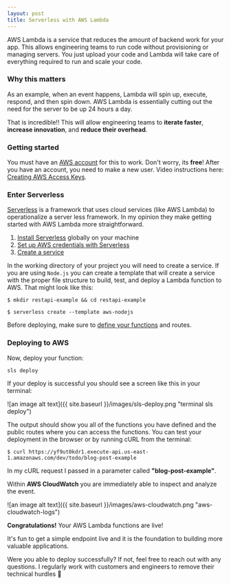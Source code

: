 ```yaml
---
layout: post
title: Serverless with AWS Lambda
---
```



AWS Lambda is a service that reduces the amount of backend work for your app. This allows engineering teams to run code without provisioning or managing servers. You just upload your code and Lambda will take care of everything required to run and scale your code.

### Why this matters

As an example, when an event happens, Lambda will spin up, execute, respond, and then spin down. AWS Lambda is essentially cutting out the need for the server to be up 24 hours a day.

That is incredible!! This will allow engineering teams to **iterate faster**, **increase innovation**, and **reduce their overhead**.

### Getting started

You must have an [AWS account](https://aws.amazon.com/free/) for this to work. Don't worry, its **free**! After you have an account, you need to make a new user. Video instructions here: [Creating AWS Access Keys](https://www.youtube.com/watch?v=HSd9uYj2LJA).

### Enter Serverless

[Serverless](https://serverless.com/) is a framework that uses cloud services (like AWS Lambda) to operationalize a server less framework. In my opinion they make getting started with AWS Lambda more straightforward.

1. [Install Serverless](https://serverless.com/framework/docs/getting-started/) globally on your machine
2. [Set up AWS credentials with Serverless](https://serverless.com/framework/docs/providers/aws/guide/credentials/)
3. [Create a service](https://serverless.com/framework/docs/providers/aws/cli-reference/create/)

In the working directory of your project you will need to create a service. If you are using `Node.js` you can create a template that will create a service with the proper file structure to build, test, and deploy a Lambda function to AWS. That might look like this:

```
$ mkdir restapi-example && cd restapi-example

$ serverless create --template aws-nodejs
```

Before deploying, make sure to [define your functions](https://serverless.com/framework/docs/providers/aws/guide/functions/) and routes.

### Deploying to AWS

Now, deploy your function:

```
sls deploy
```

If your deploy is successful you should see a screen like this in your terminal:

![an image alt text]({{ site.baseurl }}/images/sls-deploy.png "terminal sls deploy")

The output should show you all of the functions you have defined and the public routes where you can access the functions. You can test your deployment in the browser or by running cURL from the terminal:

```
$ curl https://yf9ut0kdr1.execute-api.us-east-1.amazonaws.com/dev/todo/blog-post-example
```

In my cURL request I passed in a parameter called **"blog-post-example"**.

Within **AWS CloudWatch** you are immediately able to inspect and analyze the event.

![an image alt text]({{ site.baseurl }}/images/aws-cloudwatch.png "aws-cloudwatch-logs")


**Congratulations!** Your AWS Lambda functions are live!

It's fun to get a simple endpoint live and it is the foundation to building more valuable applications.

Were you able to deploy successfully? If not, feel free to reach out with any questions. I regularly work with customers and engineers to remove their technical hurdles 🙂
